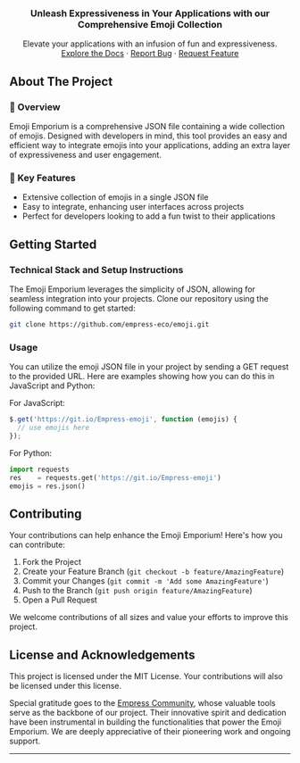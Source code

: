 <div align="center">
    <h3 align="center">Unleash Expressiveness in Your Applications with our Comprehensive Emoji Collection</h3>
    <p align="center">
        Elevate your applications with an infusion of fun and expressiveness.
        <br />
        <a href="https://grow.empress.eco/">Explore the Docs</a>
        ·
        <a href="https://github.com/empress-eco/emoji/issues">Report Bug</a>
        ·
        <a href="https://github.com/empress-eco/emoji/issues/new">Request Feature</a>
    </p>
</div>

## About The Project

### 📖 Overview
Emoji Emporium is a comprehensive JSON file containing a wide collection of emojis. Designed with developers in mind, this tool provides an easy and efficient way to integrate emojis into your applications, adding an extra layer of expressiveness and user engagement.

### 🌟 Key Features
- Extensive collection of emojis in a single JSON file
- Easy to integrate, enhancing user interfaces across projects
- Perfect for developers looking to add a fun twist to their applications

## Getting Started

### Technical Stack and Setup Instructions
The Emoji Emporium leverages the simplicity of JSON, allowing for seamless integration into your projects. Clone our repository using the following command to get started:

```bash
git clone https://github.com/empress-eco/emoji.git
```

### Usage
You can utilize the emoji JSON file in your project by sending a GET request to the provided URL. Here are examples showing how you can do this in JavaScript and Python:

For JavaScript:
```js
$.get('https://git.io/Empress-emoji', function (emojis) {
  // use emojis here
});
```

For Python:
```python
import requests
res    = requests.get('https://git.io/Empress-emoji')
emojis = res.json()
```

## Contributing
Your contributions can help enhance the Emoji Emporium! Here's how you can contribute:

1. Fork the Project
2. Create your Feature Branch (`git checkout -b feature/AmazingFeature`)
3. Commit your Changes (`git commit -m 'Add some AmazingFeature'`)
4. Push to the Branch (`git push origin feature/AmazingFeature`)
5. Open a Pull Request

We welcome contributions of all sizes and value your efforts to improve this project.

## License and Acknowledgements

This project is licensed under the MIT License. Your contributions will also be licensed under this license.

Special gratitude goes to the [Empress Community](https://Empress.io/), whose valuable tools serve as the backbone of our project. Their innovative spirit and dedication have been instrumental in building the functionalities that power the Emoji Emporium. We are deeply appreciative of their pioneering work and ongoing support.

---
